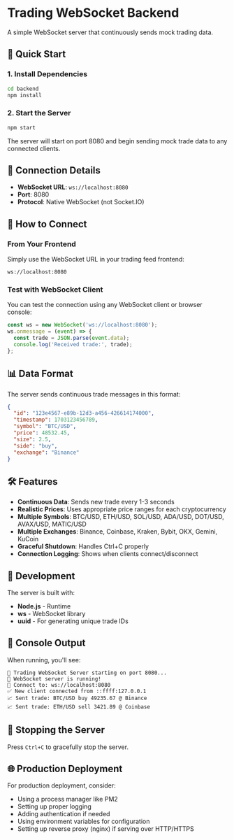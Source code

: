 # Trading WebSocket Backend

A simple WebSocket server that continuously sends mock trading data.

## 🚀 Quick Start

### 1. Install Dependencies

```bash
cd backend
npm install
```

### 2. Start the Server

```bash
npm start
```

The server will start on port 8080 and begin sending mock trade data to any connected clients.

## 📡 Connection Details

- **WebSocket URL**: `ws://localhost:8080`
- **Port**: 8080
- **Protocol**: Native WebSocket (not Socket.IO)

## 🔗 How to Connect

### From Your Frontend
Simply use the WebSocket URL in your trading feed frontend:
```
ws://localhost:8080
```

### Test with WebSocket Client
You can test the connection using any WebSocket client or browser console:

```javascript
const ws = new WebSocket('ws://localhost:8080');
ws.onmessage = (event) => {
  const trade = JSON.parse(event.data);
  console.log('Received trade:', trade);
};
```

## 📊 Data Format

The server sends continuous trade messages in this format:

```json
{
  "id": "123e4567-e89b-12d3-a456-426614174000",
  "timestamp": 1703123456789,
  "symbol": "BTC/USD",
  "price": 48532.45,
  "size": 2.5,
  "side": "buy",
  "exchange": "Binance"
}
```

## 🛠️ Features

- **Continuous Data**: Sends new trade every 1-3 seconds
- **Realistic Prices**: Uses appropriate price ranges for each cryptocurrency
- **Multiple Symbols**: BTC/USD, ETH/USD, SOL/USD, ADA/USD, DOT/USD, AVAX/USD, MATIC/USD
- **Multiple Exchanges**: Binance, Coinbase, Kraken, Bybit, OKX, Gemini, KuCoin
- **Graceful Shutdown**: Handles Ctrl+C properly
- **Connection Logging**: Shows when clients connect/disconnect

## 🔧 Development

The server is built with:
- **Node.js** - Runtime
- **ws** - WebSocket library
- **uuid** - For generating unique trade IDs

## 📝 Console Output

When running, you'll see:
```
🚀 Trading WebSocket Server starting on port 8080...
🎯 WebSocket server is running!
📡 Connect to: ws://localhost:8080
✅ New client connected from ::ffff:127.0.0.1
📈 Sent trade: BTC/USD buy 49235.67 @ Binance
📈 Sent trade: ETH/USD sell 3421.89 @ Coinbase
```

## 🛑 Stopping the Server

Press `Ctrl+C` to gracefully stop the server.

## 🌐 Production Deployment

For production deployment, consider:
- Using a process manager like PM2
- Setting up proper logging
- Adding authentication if needed
- Using environment variables for configuration
- Setting up reverse proxy (nginx) if serving over HTTP/HTTPS 